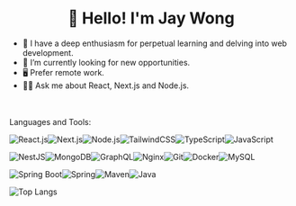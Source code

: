 <h1 align="center">👋 Hello! I'm Jay Wong</h1>


- 🙇 I have a deep enthusiasm for perpetual learning and delving into web development.
- 🤝 I’m currently looking for new opportunities.
- 🖥️ Prefer remote work.
- 🙋‍♂️ Ask me about React, Next.js and Node.js.

<br/><br/>
Languages and Tools:

  ![React.js](https://img.shields.io/badge/-React.js-000000?style=plastic&logo=react)![Next.js](https://img.shields.io/badge/-Next.js-000000?style=plastic&logo=next.js)![Node.js](https://img.shields.io/badge/-Node.js-000000?style=plastic&logo=node.js)![TailwindCSS](https://img.shields.io/badge/-TailwindCSS-000000?style=plastic&logo=tailwind-css)![TypeScript](https://img.shields.io/badge/-TypeScript-000000?style=plastic&logo=typescript)![JavaScript](https://img.shields.io/badge/-JavaScript-000000?style=plastic&logo=javascript)

  ![NestJS](https://img.shields.io/badge/-NestJS-000000?style=plastic&logo=nestjs)![MongoDB](https://img.shields.io/badge/-MongoDB-000000?style=plastic&logo=mongodb)![GraphQL](https://img.shields.io/badge/-GraphQL-000000?style=plastic&logo=graphql)![Nginx](https://img.shields.io/badge/-Nginx-000000?style=plastic&logo=nginx)![Git](https://img.shields.io/badge/-Git-000000?style=plastic&logo=git)![Docker](https://img.shields.io/badge/-Docker-000000?style=plastic&logo=docker)![MySQL](https://img.shields.io/badge/-MySQL-000000?style=plastic&logo=mysql)

  ![Spring Boot](https://img.shields.io/badge/-Spring%20Boot-000000?style=plastic&logo=spring-boot)![Spring](https://img.shields.io/badge/-Spring-000000?style=plastic&logo=spring)![Maven](https://img.shields.io/badge/-Maven-000000?style=plastic&logo=apache-maven)![Java](https://badgen.net/badge/icon/Java?icon=java&label&color=000000)


  ![Top Langs](https://github-readme-stats.vercel.app/api/top-langs/?username=Jay-Wong-Git&hide=less,scss,stylus,css,html,ejs&show_icons=true&theme=dark&langs_count=4)
